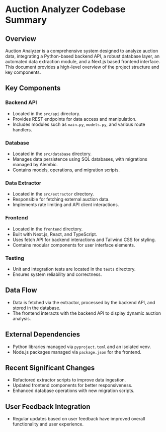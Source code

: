 # Auction Analyzer Codebase Summary

## Overview
Auction Analyzer is a comprehensive system designed to analyze auction data, integrating a Python-based backend API, a robust database layer, an automated data extraction module, and a Next.js based frontend interface. This document provides a high-level overview of the project structure and key components.

## Key Components

### Backend API
- Located in the `src/api` directory.
- Provides REST endpoints for data access and manipulation.
- Includes modules such as `main.py`, `models.py`, and various route handlers.

### Database
- Located in the `src/database` directory.
- Manages data persistence using SQL databases, with migrations managed by Alembic.
- Contains models, operations, and migration scripts.

### Data Extractor
- Located in the `src/extractor` directory.
- Responsible for fetching external auction data.
- Implements rate limiting and API client interactions.

### Frontend
- Located in the `frontend` directory.
- Built with Next.js, React, and TypeScript.
- Uses fetch API for backend interactions and Tailwind CSS for styling.
- Contains modular components for user interface elements.

### Testing
- Unit and integration tests are located in the `tests` directory.
- Ensures system reliability and correctness.

## Data Flow
- Data is fetched via the extractor, processed by the backend API, and stored in the database.
- The frontend interacts with the backend API to display dynamic auction analysis.

## External Dependencies
- Python libraries managed via `pyproject.toml` and an isolated venv.
- Node.js packages managed via `package.json` for the frontend.

## Recent Significant Changes
- Refactored extractor scripts to improve data ingestion.
- Updated frontend components for better responsiveness.
- Enhanced database operations with new migration scripts.

## User Feedback Integration
- Regular updates based on user feedback have improved overall functionality and user experience.
